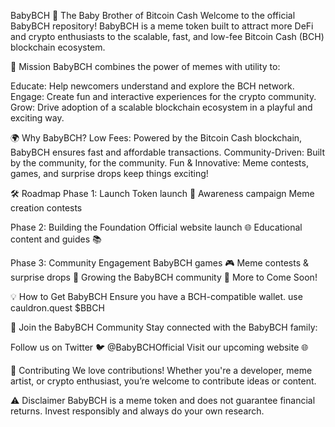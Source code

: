 BabyBCH 🌟
The Baby Brother of Bitcoin Cash
Welcome to the official BabyBCH repository! BabyBCH is a meme token built to attract more DeFi and crypto enthusiasts to the scalable, fast, and low-fee Bitcoin Cash (BCH) blockchain ecosystem.


🚀 Mission
BabyBCH combines the power of memes with utility to:


Educate: Help newcomers understand and explore the BCH network.
Engage: Create fun and interactive experiences for the crypto community.
Grow: Drive adoption of a scalable blockchain ecosystem in a playful and exciting way.



🌍 Why BabyBCH?
Low Fees: Powered by the Bitcoin Cash blockchain, BabyBCH ensures fast and affordable transactions.
Community-Driven: Built by the community, for the community.
Fun & Innovative: Meme contests, games, and surprise drops keep things exciting!



🛠️ Roadmap
Phase 1: Launch
Token launch 🚀
Awareness campaign
Meme creation contests



Phase 2: Building the Foundation
Official website launch 🌐
Educational content and guides 📚



Phase 3: Community Engagement
BabyBCH games 🎮
Meme contests & surprise drops 🎁
Growing the BabyBCH community 💬
More to Come Soon!


💡 How to Get BabyBCH
Ensure you have a BCH-compatible wallet.
use cauldron.quest $BBCH


🤝 Join the BabyBCH Community
Stay connected with the BabyBCH family:



Follow us on Twitter 🐦 @BabyBCHOfficial
Visit our upcoming website 🌐



📢 Contributing
We love contributions! Whether you're a developer, meme artist, or crypto enthusiast, you’re welcome to contribute ideas or content.



⚠️ Disclaimer
BabyBCH is a meme token and does not guarantee financial returns. Invest responsibly and always do your own research.
